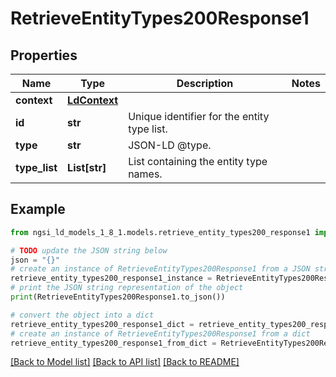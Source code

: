 # RetrieveEntityTypes200Response1


## Properties

Name | Type | Description | Notes
------------ | ------------- | ------------- | -------------
**context** | [**LdContext**](LdContext.md) |  | 
**id** | **str** | Unique identifier for the entity type list.  | 
**type** | **str** | JSON-LD @type.  | 
**type_list** | **List[str]** | List containing the entity type names.  | 

## Example

```python
from ngsi_ld_models_1_8_1.models.retrieve_entity_types200_response1 import RetrieveEntityTypes200Response1

# TODO update the JSON string below
json = "{}"
# create an instance of RetrieveEntityTypes200Response1 from a JSON string
retrieve_entity_types200_response1_instance = RetrieveEntityTypes200Response1.from_json(json)
# print the JSON string representation of the object
print(RetrieveEntityTypes200Response1.to_json())

# convert the object into a dict
retrieve_entity_types200_response1_dict = retrieve_entity_types200_response1_instance.to_dict()
# create an instance of RetrieveEntityTypes200Response1 from a dict
retrieve_entity_types200_response1_from_dict = RetrieveEntityTypes200Response1.from_dict(retrieve_entity_types200_response1_dict)
```
[[Back to Model list]](../README.md#documentation-for-models) [[Back to API list]](../README.md#documentation-for-api-endpoints) [[Back to README]](../README.md)


